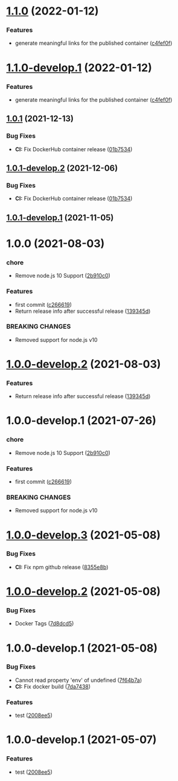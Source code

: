 # [1.1.0](https://github.com/sebbo2002/semantic-release-docker/compare/v1.0.1...v1.1.0) (2022-01-12)


### Features

* generate meaningful links for the published container ([c4fef0f](https://github.com/sebbo2002/semantic-release-docker/commit/c4fef0f25e3d1df4629370321afcf9c11c1dc787))

# [1.1.0-develop.1](https://github.com/sebbo2002/semantic-release-docker/compare/v1.0.1...v1.1.0-develop.1) (2022-01-12)


### Features

* generate meaningful links for the published container ([c4fef0f](https://github.com/sebbo2002/semantic-release-docker/commit/c4fef0f25e3d1df4629370321afcf9c11c1dc787))

## [1.0.1](https://github.com/sebbo2002/semantic-release-docker/compare/v1.0.0...v1.0.1) (2021-12-13)


### Bug Fixes

* **CI:** Fix DockerHub container release ([01b7534](https://github.com/sebbo2002/semantic-release-docker/commit/01b753406d1f1ef24a949c7d7b946d99b779d013))

## [1.0.1-develop.2](https://github.com/sebbo2002/semantic-release-docker/compare/v1.0.1-develop.1...v1.0.1-develop.2) (2021-12-06)


### Bug Fixes

* **CI:** Fix DockerHub container release ([01b7534](https://github.com/sebbo2002/semantic-release-docker/commit/01b753406d1f1ef24a949c7d7b946d99b779d013))

## [1.0.1-develop.1](https://github.com/sebbo2002/semantic-release-docker/compare/v1.0.0...v1.0.1-develop.1) (2021-11-05)

# 1.0.0 (2021-08-03)


### chore

* Remove node.js 10 Support ([2b910c0](https://github.com/sebbo2002/semantic-release-docker/commit/2b910c09bc8a41085fc4472159494d8738d5521e))


### Features

* first commit ([c266619](https://github.com/sebbo2002/semantic-release-docker/commit/c266619159154233be9b24412745bb134564962f))
* Return release info after successful release ([139345d](https://github.com/sebbo2002/semantic-release-docker/commit/139345dfdd08ff258efc97da5fb6ec52d7a2c8b6))


### BREAKING CHANGES

* Removed support for node.js v10

# [1.0.0-develop.2](https://github.com/sebbo2002/semantic-release-docker/compare/v1.0.0-develop.1...v1.0.0-develop.2) (2021-08-03)


### Features

* Return release info after successful release ([139345d](https://github.com/sebbo2002/semantic-release-docker/commit/139345dfdd08ff258efc97da5fb6ec52d7a2c8b6))

# 1.0.0-develop.1 (2021-07-26)


### chore

* Remove node.js 10 Support ([2b910c0](https://github.com/sebbo2002/semantic-release-docker/commit/2b910c09bc8a41085fc4472159494d8738d5521e))


### Features

* first commit ([c266619](https://github.com/sebbo2002/semantic-release-docker/commit/c266619159154233be9b24412745bb134564962f))


### BREAKING CHANGES

* Removed support for node.js v10

# [1.0.0-develop.3](https://github.com/sebbo2002/js-template-test/compare/v1.0.0-develop.2...v1.0.0-develop.3) (2021-05-08)


### Bug Fixes

* **CI:** Fix npm github release ([8355e8b](https://github.com/sebbo2002/js-template-test/commit/8355e8b3658b534ad359d03147d6b6d559de3340))

# [1.0.0-develop.2](https://github.com/sebbo2002/js-template-test/compare/v1.0.0-develop.1...v1.0.0-develop.2) (2021-05-08)


### Bug Fixes

* Docker Tags ([7d8dcd5](https://github.com/sebbo2002/js-template-test/commit/7d8dcd579f3d796e6a07d77e7da8700eb44a4ce0))

# 1.0.0-develop.1 (2021-05-08)


### Bug Fixes

* Cannot read property 'env' of undefined ([7f64b7a](https://github.com/sebbo2002/js-template-test/commit/7f64b7a9c3b8f42dd3f608be0251fa1fdaad32d8))
* **CI:** Fix docker build ([7da7438](https://github.com/sebbo2002/js-template-test/commit/7da74380621eed1134a87d0c01d4da8b45e58525))


### Features

* test ([2008ee5](https://github.com/sebbo2002/js-template-test/commit/2008ee563dab2203ac6c51d55e06631af86b58b2))

# 1.0.0-develop.1 (2021-05-07)


### Features

* test ([2008ee5](https://github.com/sebbo2002/js-template-test/commit/2008ee563dab2203ac6c51d55e06631af86b58b2))
